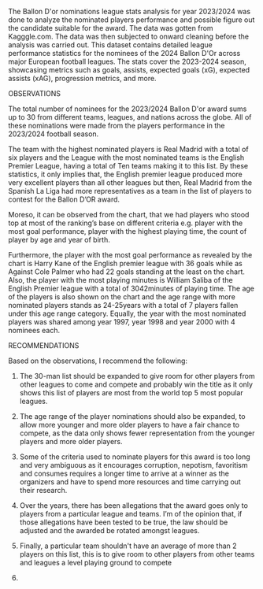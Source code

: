 The Ballon D'or nominations league stats analysis for year 2023/2024 was done to analyze the nominated players performance and possible figure out the candidate suitable for the award. The data was gotten from Kagggle.com. The data was then subjected to onward cleaning before the analysis was carried out. This dataset contains detailed league performance statistics for the nominees of the 2024 Ballon D'Or across major European football leagues. The stats cover the 2023-2024 season, showcasing metrics such as goals, assists, expected goals (xG), expected assists (xAG), progression metrics, and more.

OBSERVATIONS

The total number of nominees for the 2023/2024 Ballon D'or award sums up to 30 from different teams, leagues, and nations across the globe. All of these nominations were made from the players performance in the 2023/2024 football season.


The team with the highest nominated players is Real Madrid with a total of six players and the League with the most nominated teams is the English Premier League, having a total of Ten teams making it to this list. By these statistics, it only implies that, the English premier league produced more very excellent players than all other leagues but then, Real Madrid from the Spanish La Liga had more representatives as a team in the list of players to contest for the Ballon D’OR award.


Moreso, it can be observed from the chart, that we had players who stood top at most of the ranking’s base on different criteria e.g. player with the most goal performance, player with the highest playing time, the count of player by age and year of birth.


Furthermore, the player with the most goal performance as revealed by the chart is Harry Kane of the English premier league with 36 goals while as Against Cole Palmer who had 22 goals standing at the least on the chart. Also, the player with the most playing minutes is William Saliba of the English Premier league with a total of 3042minutes of playing time. The age of the players is also shown on the chart and the age range with more nominated players stands as 24-25years with a total of 7 players fallen under this age range category. Equally, the year with the most nominated players was shared among year 1997, year 1998 and year 2000 with 4 nominees each.

RECOMMENDATIONS

Based on the observations, I recommend the following:

1. The 30-man list should be expanded to give room for other players from other leagues to come and compete and probably win the title as it only shows this list of players are most from the world top 5 most popular leagues.

2. The age range of the player nominations should also be expanded, to allow more younger and more older players to have a fair chance to compete, as the data only shows fewer representation from the younger players and more older players.

5. Some of the criteria used to nominate players for this award is too long and very ambiguous as it encourages corruption, nepotism, favoritism and consumes requires a longer time to arrive at a winner as the organizers and have to spend more resources and time carrying out their research. 

4. Over the years, there has been allegations that the award goes only to players from a particular league and teams. I’m of the opinion that, if those allegations have been tested to be true, the law should be adjusted and the awarded be rotated amongst leagues.

7. Finally, a particular team shouldn't have an average of more than 2 players on this list, this is to give room to other players from other teams and leagues a level playing ground to compete
8. 
